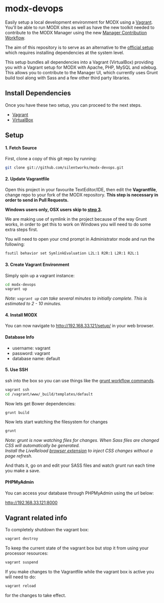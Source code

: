 # modx-devops

Easily setup a local development environment for MODX using a [Vagrant][]. You'll be able to run MODX sites as well as have the new toolkit needed to contribute to the MODX Manager using the new [Manager Contribution Workflow][new toolkit].

The aim of this repository is to serve as an alternative to the [official setup][] which requires installing dependencies at the system level.

This setup bundles all dependencies into a Vagrant (VirtualBox) providing you with a Vagrant setup for MODX with Apache, PHP, MySQL and xdebug. This allows you to contribute to the Manager UI, which currently uses
Grunt build tool along with Sass and a few other third party libraries.

## Install Dependencies
Once you have these two setup, you can proceed to the next steps.

 * [Vagrant][]
 * [VirtualBox][]


## Setup
#### 1. Fetch Source
First, clone a copy of this git repo by running:

```bash
git clone git://github.com/silentworks/modx-devops.git
```

#### 2. Update Vagrantfile
Open this project in your favourite TextEditor/IDE, then edit the __Vagrantfile__, change repo to your fork of the 
MODX repository. __This step is necessary in order to send in Pull Requests.__

__Windows users only, OSX users skip to [step 3](#create-vagrant-environment).__

We are making use of symlink in the project because of the way Grunt works, in order to get this to work on Windows
you will need to do some extra steps first.

You will need to open your cmd prompt in Administrator mode and run the following:

```bash
fsutil behavior set SymlinkEvaluation L2L:1 R2R:1 L2R:1 R2L:1
```

#### 3. Create Vagrant Environment
Simply spin up a vagrant instance:

```bash
cd modx-devops
vagrant up
```
_Note: `vagrant up` can take several minutes to initially complete. This is estimated to 2 - 10 minutes._

#### 4. Install MODX

You can now navigate to http://192.168.33.121/setup/ in your web browser.

#### Database Info

- username: vagrant
- password: vagrant
- database name: default

#### 5. Use SSH

ssh into the box so you can use things like the [grunt workflow commands][grunt workflow].

```bash
vagrant ssh
cd /vagrant/www/_build/templates/default
```

Now lets get Bower dependencies:

```bash
grunt build
```

Now lets start watching the filesystem for changes

```bash
grunt
```

_Note: grunt is now watching files for changes. When Sass files are changed CSS will automatically be generated.<br>Install the LiveReload [browser extension](http://feedback.livereload.com/knowledgebase/articles/86242-how-do-i-install-and-use-the-browser-extensions-) to inject CSS changes without a page refresh._

And thats it, go on and edit your SASS files and watch grunt run each time you make a save.

#### PHPMyAdmin

You can access your database through PHPMyAdmin using the url below:

http://192.168.33.121:8000

## Vagrant related info

To completely shutdown the vagrant box:

```bash
vagrant destroy
```

To keep the current state of the vagrant box but stop it from using your processor resources:

```bash
vagrant suspend
```

If you make changes to the Vagrantfile while the vagrant box is active you will need to do:

```bash
vagrant reload
```

for the changes to take effect.


[Vagrant]: http://www.vagrantup.com/
[VirtualBox]: https://www.virtualbox.org/
[grunt workflow]: https://github.com/modxcms/revolution/blob/develop/_build/templates/default/README.md#grunt-commands
[new toolkit]: https://github.com/modxcms/revolution/tree/develop/_build/templates/default#contribution-guides
[official setup]: https://github.com/modxcms/revolution/tree/develop/_build/templates/default#what-you-need

